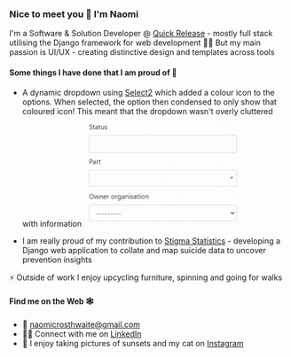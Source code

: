 ### Nice to meet you 🙂 I'm Naomi

I'm a Software & Solution Developer @ [Quick Release](https://github.com/QuickRelease) - mostly full stack utilising the Django framework for web development 👩‍💻 But my main passion is UI/UX - creating distinctive design and templates across tools

#### Some things I have done that I am proud of 🦚

- A dynamic dropdown using [Select2](https://select2.org/) which added a colour icon to the options. When selected, the option then condensed to only show that coloured icon! This meant that the dropdown wasn't overly cluttered with information <img src="/dropdown.gif" height="200"/>

- I am really proud of my contribution to [Stigma Statistics](https://www.stigmastats.co.uk/) - developing a Django web application to collate and map suicide data to uncover prevention insights 

⚡ Outside of work I enjoy upcycling furniture, spinning and going for walks 

#### Find me on the Web 🕸️
- 📧 [naomicrosthwaite@gmail.com](mailto:naomicrosthwaite@gmail.com)
- 👩‍💼 Connect with me on [LinkedIn](https://www.linkedin.com/in/naomicrosthwaite/)
- 📸 I enjoy taking pictures of sunsets and my cat on [Instagram](https://www.instagram.com/naomicrosthwaite/)
